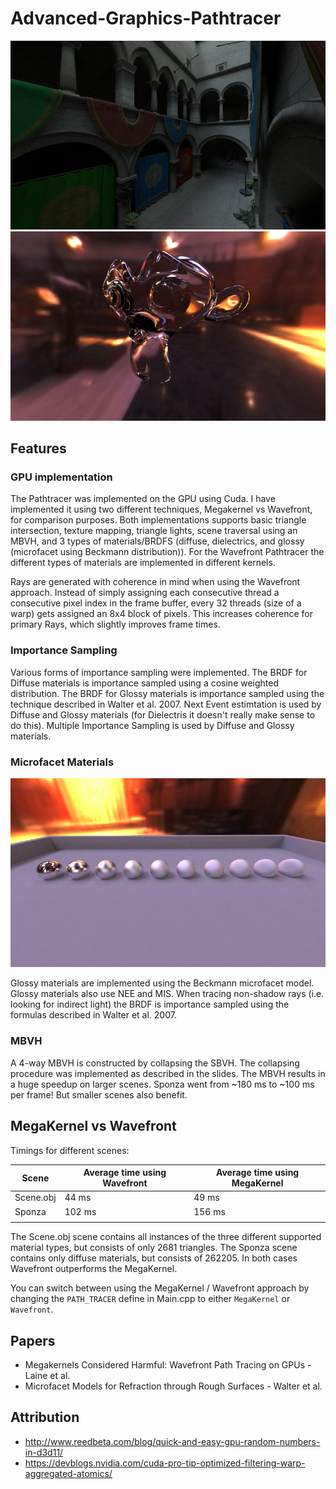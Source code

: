 # Advanced-Graphics-Pathtracer

![Sponza](Screenshots/Sponza.png "Sponza")
![Glass](Screenshots/Glass.png "Dielectrics")

## Features

### GPU implementation
The Pathtracer was implemented on the GPU using Cuda. 
I have implemented it using two different techniques, Megakernel vs Wavefront, for comparison purposes.
Both implementations supports basic triangle intersection, texture mapping, triangle lights, scene traversal using an MBVH, and 3 types of materials/BRDFS (diffuse, dielectrics, and glossy (microfacet using Beckmann distribution)).
For the Wavefront Pathtracer the different types of materials are implemented in different kernels.

Rays are generated with coherence in mind when using the Wavefront approach. Instead of simply assigning each consecutive thread a consecutive pixel index in the frame buffer, every 32 threads (size of a warp) gets assigned an 8x4 block of pixels. This increases coherence for primary Rays, which slightly improves frame times.

### Importance Sampling
Various forms of importance sampling were implemented.
The BRDF for Diffuse materials is importance sampled using a cosine weighted distribution. 
The BRDF for Glossy materials is importance sampled using the technique described in Walter et al. 2007.
Next Event estimtation is used by Diffuse and Glossy materials (for Dielectris it doesn't really make sense to do this). 
Multiple Importance Sampling is used by Diffuse and Glossy materials.

### Microfacet Materials

![Microfacet Model](Screenshots/Microfacets.png "Glossy materials using the Beckmann microfacet model")

Glossy materials are implemented using the Beckmann microfacet model.
Glossy materials also use NEE and MIS.
When tracing non-shadow rays (i.e. looking for indirect light) the BRDF is importance sampled using the formulas described in Walter et al. 2007.

### MBVH
A 4-way MBVH is constructed by collapsing the SBVH. The collapsing procedure was implemented as described in the slides. The MBVH results in a huge speedup on larger scenes. Sponza went from ~180 ms to ~100 ms per frame! But smaller scenes also benefit.

## MegaKernel vs Wavefront
Timings for different scenes:

| Scene     |  Average time using Wavefront |  Average time using MegaKernel |
|-----------|-------------------------------|--------------------------------|
| Scene.obj |  44 ms                        |  49 ms                         |
|  Sponza   |  102 ms                       |  156 ms                        |
|           |                               |                                |

The Scene.obj scene contains all instances of the three different supported material types, but consists of only 2681 triangles.
The Sponza scene contains only diffuse materials, but consists of 262205.
In both cases Wavefront outperforms the MegaKernel.

You can switch between using the MegaKernel / Wavefront approach by changing the ```PATH_TRACER``` define in Main.cpp to either ```MegaKernel``` or ```Wavefront```.

## Papers
- Megakernels Considered Harmful: Wavefront Path Tracing on GPUs - Laine et al.
- Microfacet Models for Refraction through Rough Surfaces - Walter et al.

## Attribution
- http://www.reedbeta.com/blog/quick-and-easy-gpu-random-numbers-in-d3d11/
- https://devblogs.nvidia.com/cuda-pro-tip-optimized-filtering-warp-aggregated-atomics/
